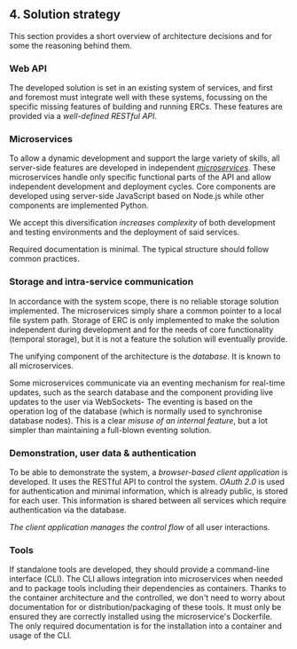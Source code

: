 ## 4. Solution strategy

This section provides a short overview of architecture decisions and for some the reasoning behind them.

### Web API

The developed solution is set in an existing system of services, and first and foremost must integrate well with these systems, focussing on the specific missing features of building and running ERCs.
These features are provided via a _well-defined RESTful API_.

### Microservices

To allow a dynamic development and support the large variety of skills, all server-side features are developed in independent _[microservices](https://en.wikipedia.org/wiki/Microservices)_.
These microservices handle only specific functional parts of the API and allow independent development and deployment cycles.
Core components are developed using server-side JavaScript based on Node.js while other components are implemented Python.

We accept this diversification _increases complexity_ of both development and testing environments and the deployment of said services.

Required documentation is minimal. The typical structure should follow common practices.

### Storage and intra-service communication

In accordance with the system scope, there is no reliable storage solution implemented.
The microservices simply share a common pointer to a local file system path.
Storage of ERC is only implemented to make the solution independent during development and for the needs of core functionality (temporal storage), but it is not a feature the solution will eventually provide.

The unifying component of the architecture is the _database_.
It is known to all microservices.

Some microservices communicate via an eventing mechanism for real-time updates, such as the search database and the component providing live updates to the user via WebSockets-
The eventing is based on the operation log of the database (which is normally used to synchronise database nodes).
This is a clear _misuse of an internal feature_, but a lot simpler than maintaining a full-blown eventing solution.

### Demonstration, user data & authentication

To be able to demonstrate the system, a _browser-based client application_ is developed.
It uses the RESTful API to control the system.
_OAuth 2.0_ is used for authentication and minimal information, which is already public, is stored for each user.
This information is shared between all services which require authentication via the database.

_The client application manages the control flow_ of all user interactions.

### Tools

If standalone tools are developed, they should provide a command-line interface (CLI).
The CLI allows integration into microservices when needed and to package tools including their dependencies as containers.
Thanks to the container architecture and the controlled, we don't need to worry about documentation for or distribution/packaging of these tools.
It must only be ensured they are correctly installed using the microservice's Dockerfile.
The only required documentation is for the installation into a container and usage of the CLI.
